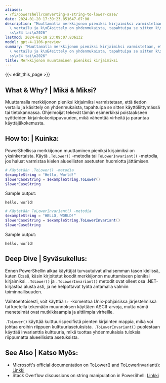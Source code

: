 ```yaml
---
aliases:
- /fi/powershell/converting-a-string-to-lower-case/
date: 2024-01-20 17:39:23.851647-07:00
description: "Muuttamalla merkkijonon pieniksi kirjaimiksi varmistetaan, ett\xE4 tiedon\
  \ vertailu ja k\xE4sittely on yhdenmukaista, tapahtuipa se sitten k\xE4ytt\xF6liittym\xE4\
  ss\xE4 tai\u2026"
lastmod: 2024-02-18 23:09:07.836132
model: gpt-4-1106-preview
summary: "Muuttamalla merkkijonon pieniksi kirjaimiksi varmistetaan, ett\xE4 tiedon\
  \ vertailu ja k\xE4sittely on yhdenmukaista, tapahtuipa se sitten k\xE4ytt\xF6liittym\xE4\
  ss\xE4 tai\u2026"
title: Merkkijonon muuntaminen pieniksi kirjaimiksi
---
```


{{< edit_this_page >}}

## What & Why? | Mikä & Miksi?
Muuttamalla merkkijonon pieniksi kirjaimiksi varmistetaan, että tiedon vertailu ja käsittely on yhdenmukaista, tapahtuipa se sitten käyttöliittymässä tai tietokannassa. Ohjelmoijat tekevät tämän esimerkiksi poistaakseen syötteiden kirjainkokoriippuvuuden, mikä vähentää virheitä ja parantaa käyttäjäkokemusta.

## How to: | Kuinka:
PowerShellissa merkkijonon muuttaminen pieniksi kirjaimiksi on yksinkertaista. Käytä `.ToLower()` -metodia tai `ToLowerInvariant()` -metodia, jos haluat varmistaa kielen alueellisten asetusten huomiotta jättämisen. 

```PowerShell
# Käytetään .ToLower() -metodia
$exampleString = "Hello, World!"
$lowerCaseString = $exampleString.ToLower()
$lowerCaseString
```

Sample output:
```
hello, world!
```

```PowerShell
# Käytetään ToLowerInvariant() -metodia
$exampleString = "HELLO, WORLD!"
$lowerCaseString = $exampleString.ToLowerInvariant()
$lowerCaseString
```

Sample output:
```
hello, world!
```

## Deep Dive | Syväsukellus:
Ennen PowerShellin aikaa käyttäjät turvautuivat alhaisemman tason kielissä, kuten C:ssä, käsin kirjoitetut koodit merkkijonon muuttamiseen pieniksi kirjaimiksi. `.ToLower()` ja `.ToLowerInvariant()` metodit ovat olleet osa .NET-kirjastoa alusta asti, ja ne helpottavat työtä antamalla valmiin toiminnallisuuden.

Vaihtoehtoisesti, voit käyttää `tr` -komentoa Unix-pohjaisissa järjestelmissä tai koetella tekemään muunnoksen käyttäen ASCII-arvoja, mutta nämä menetelmät ovat mutkikkaampia ja alttiimpia virheille.

`.ToLower()` käyttää kulttuurispecifistä pienten kirjainten mappia, mikä voi johtaa eroihin riippuen kulttuuriasetuksista. `.ToLowerInvariant()` puolestaan käyttää invarianttia kulttuuria, mikä tuottaa yhdenmukaisia tuloksia riippumatta alueellisista asetuksista.

## See Also | Katso Myös:
- Microsoft's official documentation on ToLower() and ToLowerInvariant(): [Linkki](https://docs.microsoft.com/en-us/dotnet/api/system.string.tolower)
- Stack Overflow discussions on string manipulation in PowerShell: [Linkki](https://stackoverflow.com/questions/tagged/powershell+string+tolower)
